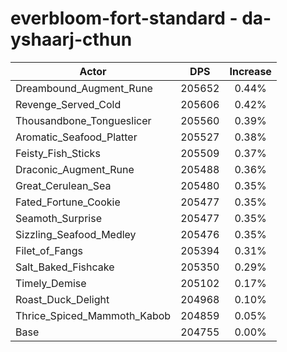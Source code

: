 # everbloom-fort-standard - da-yshaarj-cthun
| Actor | DPS | Increase |
|---|:---:|:---:|
|Dreambound_Augment_Rune|205652|0.44%|
|Revenge_Served_Cold|205606|0.42%|
|Thousandbone_Tongueslicer|205560|0.39%|
|Aromatic_Seafood_Platter|205527|0.38%|
|Feisty_Fish_Sticks|205509|0.37%|
|Draconic_Augment_Rune|205488|0.36%|
|Great_Cerulean_Sea|205480|0.35%|
|Fated_Fortune_Cookie|205477|0.35%|
|Seamoth_Surprise|205477|0.35%|
|Sizzling_Seafood_Medley|205476|0.35%|
|Filet_of_Fangs|205394|0.31%|
|Salt_Baked_Fishcake|205350|0.29%|
|Timely_Demise|205102|0.17%|
|Roast_Duck_Delight|204968|0.10%|
|Thrice_Spiced_Mammoth_Kabob|204859|0.05%|
|Base|204755|0.00%|
